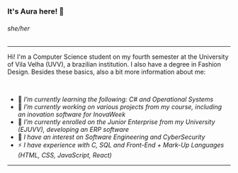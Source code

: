 
### It's Aura here! 👋

###### she/her

****

<p>Hi! I'm a Computer Science student on my fourth semester at the University of Vila Velha (UVV), a brazilian institution. I also have a degree in Fashion Design. Besides these basics, also a bit more information about me:</p></br>

- 🌱 *I’m currently learning the following: C# and Operational Systems*
- 💬 *I’m currently working on various projects from my course, including an inovation software for InovaWeek*
- 🔭 *I’m currently enrolled on the Junior Enterprise from my University (EJUVV), developing an ERP software* 
- 🤔 *I have an interest on Software Engineering and CyberSecurity*
- ⚡ *I have experience with C, SQL and Front-End + Mark-Up Languages (HTML, CSS, JavaScript, React)*

****

<!--
**aurahtml/aurahtml** is a ✨ _special_ ✨ repository because its `README.md` (this file) appears on your GitHub profile.

Here are some ideas to get you started:

- 🔭 I’m currently working on ...
- 🌱 I’m currently learning ...
- 👯 I’m looking to collaborate on ...
- 🤔 I’m looking for help with ...
- 💬 Ask me about ...
- 📫 How to reach me: ...
- 😄 Pronouns: ...
- ⚡ Fun fact: ...
-->
